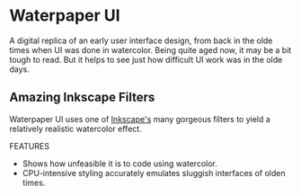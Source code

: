 # Waterpaper UI

A digital replica of an early user interface design, from back in the olde times when UI was done in watercolor. Being quite aged now, it may be a bit tough to read. But it helps to see just how difficult UI work was in the olde days.

## Amazing Inkscape Filters
Waterpaper UI uses one of [Inkscape's](https://inkscape.org/) many gorgeous filters to yield a relatively realistic watercolor effect.

FEATURES

* Shows how unfeasible it is to code using watercolor.
* CPU-intensive styling accurately emulates sluggish interfaces of olden times.

